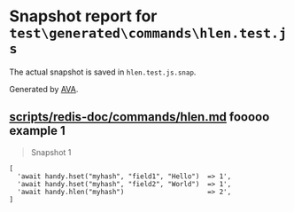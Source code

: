 # Snapshot report for `test\generated\commands\hlen.test.js`

The actual snapshot is saved in `hlen.test.js.snap`.

Generated by [AVA](https://ava.li).

## [scripts/redis-doc/commands/hlen.md](../../../../scripts/redis-doc/commands/hlen.md) fooooo example 1

> Snapshot 1

    [
      'await handy.hset("myhash", "field1", "Hello")  => 1',
      'await handy.hset("myhash", "field2", "World")  => 1',
      'await handy.hlen("myhash")                     => 2',
    ]

